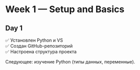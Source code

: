 # Week 1 — Setup and Basics

## Day 1
✅ Установлен Python и VS  
✅ Создан GitHub-репозиторий  
✅ Настроена структура проекта  

Следующее: изучение Python (типы данных, переменные).